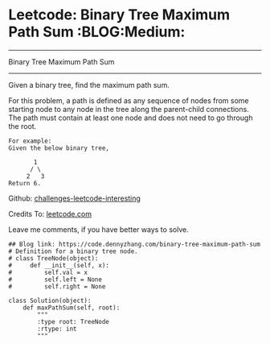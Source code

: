 # Leetcode: Binary Tree Maximum Path Sum     :BLOG:Medium:


---

Binary Tree Maximum Path Sum  

---

Given a binary tree, find the maximum path sum.  

For this problem, a path is defined as any sequence of nodes from some starting node to any node in the tree along the parent-child connections. The path must contain at least one node and does not need to go through the root.  

    For example:
    Given the below binary tree,
    
           1
          / \
         2   3
    Return 6.

Github: [challenges-leetcode-interesting](https://github.com/DennyZhang/challenges-leetcode-interesting/tree/master/binary-tree-maximum-path-sum)  

Credits To: [leetcode.com](https://leetcode.com/problems/binary-tree-maximum-path-sum/description/)  

Leave me comments, if you have better ways to solve.  

    ## Blog link: https://code.dennyzhang.com/binary-tree-maximum-path-sum
    # Definition for a binary tree node.
    # class TreeNode(object):
    #     def __init__(self, x):
    #         self.val = x
    #         self.left = None
    #         self.right = None
    
    class Solution(object):
        def maxPathSum(self, root):
            """
            :type root: TreeNode
            :rtype: int
            """